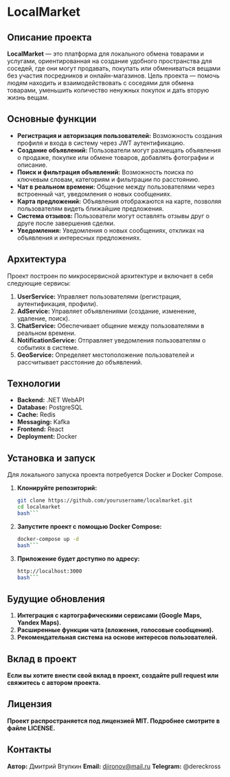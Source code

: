 # LocalMarket

## Описание проекта
**LocalMarket** — это платформа для локального обмена товарами и услугами, ориентированная на создание удобного пространства для соседей, где они могут продавать, покупать или обмениваться вещами без участия посредников и онлайн-магазинов. Цель проекта — помочь людям находить и взаимодействовать с соседями для обмена товарами, уменьшить количество ненужных покупок и дать вторую жизнь вещам.

## Основные функции
- **Регистрация и авторизация пользователей:** Возможность создания профиля и входа в систему через JWT аутентификацию.
- **Создание объявлений:** Пользователи могут размещать объявления о продаже, покупке или обмене товаров, добавлять фотографии и описание.
- **Поиск и фильтрация объявлений:** Возможность поиска по ключевым словам, категориям и фильтрации по расстоянию.
- **Чат в реальном времени:** Общение между пользователями через встроенный чат, уведомления о новых сообщениях.
- **Карта предложений:** Объявления отображаются на карте, позволяя пользователям видеть ближайшие предложения.
- **Система отзывов:** Пользователи могут оставлять отзывы друг о друге после завершения сделки.
- **Уведомления:** Уведомления о новых сообщениях, откликах на объявления и интересных предложениях.

## Архитектура
Проект построен по микросервисной архитектуре и включает в себя следующие сервисы:
1. **UserService:** Управляет пользователями (регистрация, аутентификация, профили).
2. **AdService:** Управляет объявлениями (создание, изменение, удаление, поиск).
3. **ChatService:** Обеспечивает общение между пользователями в реальном времени.
4. **NotificationService:** Отправляет уведомления пользователям о событиях в системе.
5. **GeoService:** Определяет местоположение пользователей и рассчитывает расстояние до объявлений.

## Технологии
- **Backend:** .NET WebAPI
- **Database:** PostgreSQL
- **Cache:** Redis
- **Messaging:** Kafka
- **Frontend:** React
- **Deployment:** Docker

## Установка и запуск
Для локального запуска проекта потребуется Docker и Docker Compose.

1. **Клонируйте репозиторий:**
   ```bash
   git clone https://github.com/yourusername/localmarket.git
   cd localmarket
   bash```
2. **Запустите проект с помощью Docker Compose:**
	```bash
	docker-compose up -d
	bash```
3. **Приложение будет доступно по адресу:**
	```bash
	http://localhost:3000
	bash```
	
## Будущие обновления
1. **Интеграция с картографическими сервисами (Google Maps, Yandex Maps).**
2. **Расширенные функции чата (вложения, голосовые сообщения).**
3. **Рекомендательная система на основе интересов пользователей.**

## Вклад в проект
**Если вы хотите внести свой вклад в проект, создайте pull request или свяжитесь с автором проекта.**

## Лицензия
**Проект распространяется под лицензией MIT. Подробнее смотрите в файле LICENSE.**

## Контакты
**Автор:** Дмитрий Втулкин
**Email:** djironov@mail.ru
**Telegram:** @dereckross